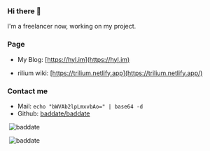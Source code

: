 ### Hi there 👋
I'm a freelancer now, working on my project.
<!--
**baddate/baddate** is a ✨ _special_ ✨ repository because its `README.md` (this file) appears on your GitHub profile.

Here are some ideas to get you started:

- 🔭 I’m currently working on ...
- 🌱 I’m currently learning ...
- 👯 I’m looking to collaborate on ...
- 🤔 I’m looking for help with ...
- 💬 Ask me about ...
- 📫 How to reach me: ...
- 😄 Pronouns: ...
- ⚡ Fun fact: ...
-->
### Page
- My Blog: [https://hyl.im](https://hyl.im)

- rilium wiki: [https://trilium.netlify.app](https://trilium.netlify.app/)

### Contact me
- Mail: `echo "bWVAb2lpLmxvbAo=" | base64 -d`
- Github: [baddate/baddate](https://github.com/baddate/baddate/issues/new)

<p>&nbsp;<img src="https://github-readme-stats.vercel.app/api?username=baddate&show_icons=true&locale=en" alt="baddate" /></p>


<!--<p>&nbsp;<img src="https://github-readme-stats.vercel.app/api/top-langs?username=baddate&show_icons=true&locale=en" alt="baddate" /></p>-->

<!-- 
<p>&nbsp;<img src="https://github-readme-stats.vercel.app/api/pin/?username=baddate&repo=trilium&show_owner=true" alt="baddate" /></p>
 -->

<p>&nbsp;<img src="https://profile-counter.glitch.me/baddate/count.svg" alt="baddate" /></p>
